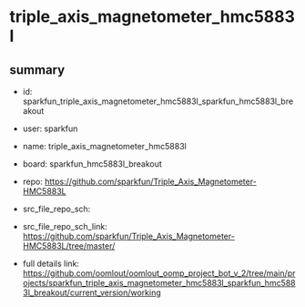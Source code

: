 # triple_axis_magnetometer_hmc5883l
 
## summary 
* id: sparkfun_triple_axis_magnetometer_hmc5883l_sparkfun_hmc5883l_breakout
* user: sparkfun
* name: triple_axis_magnetometer_hmc5883l
* board: sparkfun_hmc5883l_breakout
* repo: https://github.com/sparkfun/Triple_Axis_Magnetometer-HMC5883L



* src_file_repo_sch: 
* src_file_repo_sch_link: https://github.com/sparkfun/Triple_Axis_Magnetometer-HMC5883L/tree/master/
* full details link: https://github.com/oomlout/oomlout_oomp_project_bot_v_2/tree/main/projects/sparkfun_triple_axis_magnetometer_hmc5883l_sparkfun_hmc5883l_breakout/current_version/working  








